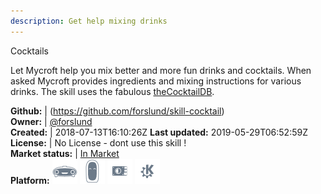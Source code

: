 ```yaml
---
description: Get help mixing drinks
---
```

Cocktails

Let Mycroft help you mix better and more fun drinks and cocktails. When asked Mycroft provides ingredients and mixing instructions for various drinks. The skill uses the fabulous [theCocktailDB](https://thecocktaildb.com/).

**Github:** | (https://github.com/forslund/skill-cocktail)  
**Owner:** | [@forslund](https://github.com/forslund)  
**Created:** | 2018-07-13T16:10:26Z  **Last updated:** 2019-05-29T06:52:59Z  
**License:** | No License - dont use this skill !  
**Market status:** | [In Market](https://market.mycroft.ai/skill/cocktails)  
**Platform:**   ![](.gitbook/assets/mark-1-icon.png)  ![](.gitbook/assets/mark-2-icon.png)  ![](.gitbook/assets/picroft-icon.png)  ![](.gitbook/assets/kde.png)   
